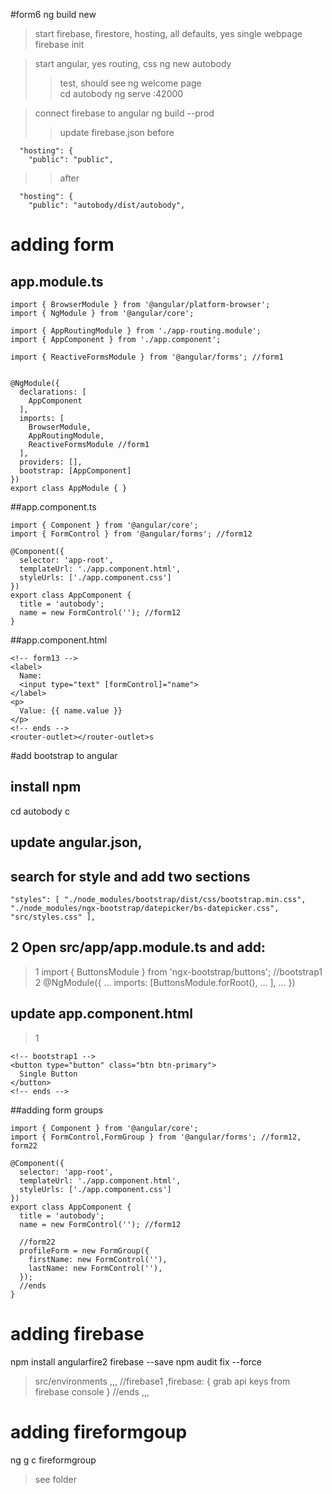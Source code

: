 #form6
ng build new 

>start firebase, firestore, hosting, all defaults, yes single webpage
firebase init

>start angular, yes routing, css
ng new autobody
>>test, should see ng welcome page  
cd autobody 
ng serve
:42000

>connect firebase to angular 
ng build --prod
>>update firebase.json
>>before
```
  "hosting": {
    "public": "public",
```
>>after
```
  "hosting": {
    "public": "autobody/dist/autobody",
```

# adding form
## app.module.ts
```
import { BrowserModule } from '@angular/platform-browser';
import { NgModule } from '@angular/core';

import { AppRoutingModule } from './app-routing.module';
import { AppComponent } from './app.component';

import { ReactiveFormsModule } from '@angular/forms'; //form1


@NgModule({
  declarations: [
    AppComponent
  ],
  imports: [
    BrowserModule,
    AppRoutingModule,
    ReactiveFormsModule //form1
  ],
  providers: [],
  bootstrap: [AppComponent]
})
export class AppModule { }

```

##app.component.ts
```
import { Component } from '@angular/core';
import { FormControl } from '@angular/forms'; //form12

@Component({
  selector: 'app-root',
  templateUrl: './app.component.html',
  styleUrls: ['./app.component.css']
})
export class AppComponent {
  title = 'autobody';
  name = new FormControl(''); //form12
}

```

##app.component.html 
```
<!-- form13 -->
<label>
  Name:
  <input type="text" [formControl]="name">
</label>
<p>
  Value: {{ name.value }}
</p>
<!-- ends -->
<router-outlet></router-outlet>s
```

#add bootstrap to angular
## install npm 
cd autobody
c
## update angular.json, 
## search for style and add two sections 
```
"styles": [ "./node_modules/bootstrap/dist/css/bootstrap.min.css", "./node_modules/ngx-bootstrap/datepicker/bs-datepicker.css", "src/styles.css" ],
```


## 2 Open src/app/app.module.ts and add: 
>1
import { ButtonsModule } from 'ngx-bootstrap/buttons'; //bootstrap1
>2
@NgModule({ ... imports: [ButtonsModule.forRoot(), ... ], ... })

## update app.component.html
>1
```
<!-- bootstrap1 -->
<button type="button" class="btn btn-primary">
  Single Button
</button>
<!-- ends -->
```

##adding form groups

```
import { Component } from '@angular/core';
import { FormControl,FormGroup } from '@angular/forms'; //form12, form22

@Component({
  selector: 'app-root',
  templateUrl: './app.component.html',
  styleUrls: ['./app.component.css']
})
export class AppComponent {
  title = 'autobody';
  name = new FormControl(''); //form12

  //form22
  profileForm = new FormGroup({
    firstName: new FormControl(''),
    lastName: new FormControl(''),
  });
  //ends
}

```

# adding firebase
npm install angularfire2 firebase --save
npm audit fix --force

>src/environments
,,,
  //firebase1
  ,firebase: {
    grab api keys from firebase console
  }
  //ends
,,,

# adding fireformgoup
ng g c fireformgroup
>see folder 